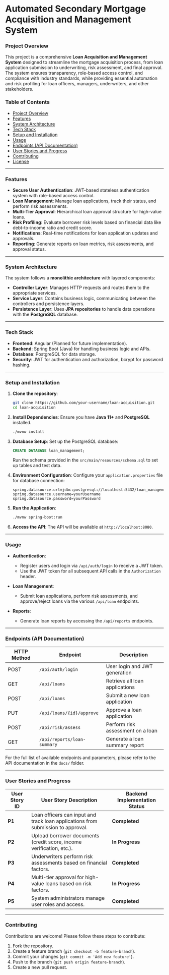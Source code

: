 # **Automated Secondary Mortgage Acquisition and Management System**

### **Project Overview**

This project is a comprehensive **Loan Acquisition and Management System** designed to streamline the mortgage acquisition process, from loan application submission to underwriting, risk assessment, and final approval. The system ensures transparency, role-based access control, and compliance with industry standards, while providing essential automation and risk profiling for loan officers, managers, underwriters, and other stakeholders.

### **Table of Contents**
- [Project Overview](#project-overview)
- [Features](#features)
- [System Architecture](#system-architecture)
- [Tech Stack](#tech-stack)
- [Setup and Installation](#setup-and-installation)
- [Usage](#usage)
- [Endpoints (API Documentation)](#endpoints-api-documentation)
- [User Stories and Progress](#user-stories-and-progress)
- [Contributing](#contributing)
- [License](#license)

---

### **Features**
- **Secure User Authentication**: JWT-based stateless authentication system with role-based access control.
- **Loan Management**: Manage loan applications, track their status, and perform risk assessments.
- **Multi-Tier Approval**: Hierarchical loan approval structure for high-value loans.
- **Risk Profiling**: Evaluate borrower risk levels based on financial data like debt-to-income ratio and credit score.
- **Notifications**: Real-time notifications for loan application updates and approvals.
- **Reporting**: Generate reports on loan metrics, risk assessments, and approval status.

---

### **System Architecture**
The system follows a **monolithic architecture** with layered components:
- **Controller Layer**: Manages HTTP requests and routes them to the appropriate services.
- **Service Layer**: Contains business logic, communicating between the controllers and persistence layers.
- **Persistence Layer**: Uses **JPA repositories** to handle data operations with the **PostgreSQL** database.

---

### **Tech Stack**
- **Frontend**: Angular (Planned for future implementation).
- **Backend**: Spring Boot (Java) for handling business logic and APIs.
- **Database**: PostgreSQL for data storage.
- **Security**: JWT for authentication and authorization, bcrypt for password hashing.

---

### **Setup and Installation**

1. **Clone the repository**:
   ```bash
   git clone https://github.com/your-username/loan-acquisition.git
   cd loan-acquisition
   ```

2. **Install Dependencies**:
   Ensure you have **Java 11+** and **PostgreSQL** installed.
   ```bash
   ./mvnw install
   ```

3. **Database Setup**:
   Set up the PostgreSQL database:
   ```sql
   CREATE DATABASE loan_management;
   ```

   Run the schema provided in the `src/main/resources/schema.sql` to set up tables and test data.

4. **Environment Configuration**:
   Configure your `application.properties` file for database connection:
   ```properties
   spring.datasource.url=jdbc:postgresql://localhost:5432/loan_management
   spring.datasource.username=yourUsername
   spring.datasource.password=yourPassword
   ```

5. **Run the Application**:
   ```bash
   ./mvnw spring-boot:run
   ```

6. **Access the API**:
   The API will be available at `http://localhost:8080`.

---

### **Usage**

- **Authentication**:
   - Register users and login via `/api/auth/login` to receive a JWT token.
   - Use the JWT token for all subsequent API calls in the `Authorization` header.

- **Loan Management**:
   - Submit loan applications, perform risk assessments, and approve/reject loans via the various `/api/loan` endpoints.

- **Reports**:
   - Generate loan reports by accessing the `/api/reports` endpoints.

---

### **Endpoints (API Documentation)**

| HTTP Method | Endpoint                                | Description                                          |
|-------------|-----------------------------------------|------------------------------------------------------|
| POST        | `/api/auth/login`                       | User login and JWT generation                        |
| GET         | `/api/loans`                            | Retrieve all loan applications                       |
| POST        | `/api/loans`                            | Submit a new loan application                        |
| PUT         | `/api/loans/{id}/approve`               | Approve a loan application                           |
| POST        | `/api/risk/assess`                      | Perform risk assessment on a loan                    |
| GET         | `/api/reports/loan-summary`             | Generate a loan summary report                       |

For the full list of available endpoints and parameters, please refer to the API documentation in the `docs/` folder.

---

### **User Stories and Progress**

| **User Story ID** | **User Story Description**                                                   | **Backend Implementation Status** |
|-------------------|-------------------------------------------------------------------------------|-----------------------------------|
| **P1**            | Loan officers can input and track loan applications from submission to approval. | **Completed**                    |
| **P2**            | Upload borrower documents (credit score, income verification, etc.).            | **In Progress**                  |
| **P3**            | Underwriters perform risk assessments based on financial factors.               | **Completed**                    |
| **P4**            | Multi-tier approval for high-value loans based on risk factors.                 | **In Progress**                  |
| **P5**            | System administrators manage user roles and access.                            | **Completed**                    |

---

### **Contributing**

Contributions are welcome! Please follow these steps to contribute:
1. Fork the repository.
2. Create a feature branch (`git checkout -b feature-branch`).
3. Commit your changes (`git commit -m 'Add new feature'`).
4. Push to the branch (`git push origin feature-branch`).
5. Create a new pull request.

